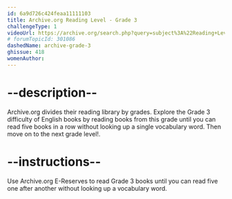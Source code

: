 ```yaml
---
id: 6a9d726c424feaa11111103
title: Archive.org Reading Level - Grade 3
challengeType: 1
videoUrl: https://archive.org/search.php?query=subject%3A%22Reading+Level-Grade+3%22
# forumTopicId: 301086
dashedName: archive-grade-3
ghissue: 418
womenAuthor: 
---
```


# --description--

Archive.org divides their reading library by grades. Explore the Grade 3 difficulty of English books by reading books from this grade until you can read five books in a row without looking up a single vocabulary word. Then move on to the next grade level!.

# --instructions--

Use Archive.org E-Reserves to read Grade 3 books until you can read five one after another without looking up a vocabulary word. 